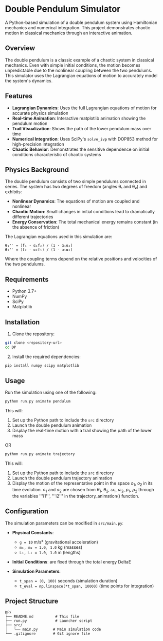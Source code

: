 # Double Pendulum Simulator

A Python-based simulation of a double pendulum system using Hamiltonian mechanics and numerical integration. This project demonstrates chaotic motion in classical mechanics through an interactive animation.

## Overview

The double pendulum is a classic example of a chaotic system in classical mechanics. Even with simple initial conditions, the motion becomes unpredictable due to the nonlinear coupling between the two pendulums. This simulator uses the Lagrangian equations of motion to accurately model the system's dynamics.

## Features

- **Lagrangian Dynamics**: Uses the full Lagrangian equations of motion for accurate physics simulation
- **Real-time Animation**: Interactive matplotlib animation showing the pendulum motion
- **Trail Visualization**: Shows the path of the lower pendulum mass over time
- **Numerical Integration**: Uses SciPy's `solve_ivp` with DOP853 method for high-precision integration
- **Chaotic Behavior**: Demonstrates the sensitive dependence on initial conditions characteristic of chaotic systems

## Physics Background

The double pendulum consists of two simple pendulums connected in series. The system has two degrees of freedom (angles θ₁ and θ₂) and exhibits:

- **Nonlinear Dynamics**: The equations of motion are coupled and nonlinear
- **Chaotic Motion**: Small changes in initial conditions lead to dramatically different trajectories
- **Energy Conservation**: The total mechanical energy remains constant (in the absence of friction)

The Lagrangian equations used in this simulation are:

```
θ₁'' = (f₁ - α₁f₂) / (1 - α₁α₂)
θ₂'' = (f₂ - α₂f₁) / (1 - α₁α₂)
```

Where the coupling terms depend on the relative positions and velocities of the two pendulums.

## Requirements

- Python 3.7+
- NumPy
- SciPy
- Matplotlib

## Installation

1. Clone the repository:
```bash
git clone <repository-url>
cd DP
```

2. Install the required dependencies:
```bash
pip install numpy scipy matplotlib
```

## Usage

Run the simulation using one of the following:

```bash
python run.py animate pendulum
```

This will:
1. Set up the Python path to include the `src` directory
2. Launch the double pendulum animation
3. Display the real-time motion with a trail showing the path of the lower mass

OR

```bash
python run.py animate trajectory
```

This will:
1. Set up the Python path to include the `src` directory
2. Launch the double pendulum trajectory animation
3. Display the motion of the representative point in the space $o_1$, $o_2$ in its time evolution. $o_1$ and $o_2$ are chosen from $\theta_1$, $\theta_2$, $\omega_1$, $\omega_2$, $p_1$, $p_2$ through the variables '''i1''', '''i2''' in the trajectory_animation() function.


## Configuration

The simulation parameters can be modified in `src/main.py`:

- **Physical Constants**:
  - `g = 10` m/s² (gravitational acceleration)
  - `m₁, m₂ = 1.0, 1.0` kg (masses)
  - `L₁, L₂ = 1.0, 1.0` m (lengths)

- **Initial Conditions**:
    are fixed through the total energy DeltaE

- **Simulation Parameters**:
  - `t_span = (0, 100)` seconds (simulation duration)
  - `t_eval = np.linspace(*t_span, 10000)` (time points for integration)

## Project Structure

```
DP/
├── README.md          # This file
├── run.py             # Launcher script
├── src/
│   └── main.py       # Main simulation code
└── .gitignore        # Git ignore file
```
